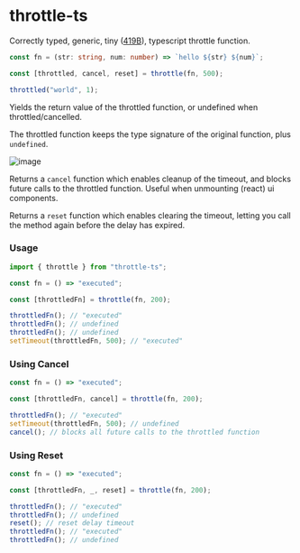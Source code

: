 # throttle-ts

Correctly typed, generic, tiny ([419B](https://bundlephobia.com/package/throttle-ts@1.4.0)), typescript throttle function.

```typescript
const fn = (str: string, num: number) => `hello ${str} ${num}`;

const [throttled, cancel, reset] = throttle(fn, 500);

throttled("world", 1);
```

Yields the return value of the throttled function, or undefined when throttled/cancelled.

The throttled function keeps the type signature of the original function, plus `undefined`.

![image](https://github.com/user-attachments/assets/d806ab04-1a7b-42a7-907e-44168a3b0988)

Returns a `cancel` function which enables cleanup of the timeout, and blocks future calls to the throttled function. Useful when unmounting (react) ui components.

Returns a `reset` function which enables clearing the timeout, letting you call the method again before the delay has expired.

### Usage

```javascript
import { throttle } from "throttle-ts";
```

```javascript
const fn = () => "executed";

const [throttledFn] = throttle(fn, 200);

throttledFn(); // "executed"
throttledFn(); // undefined
throttledFn(); // undefined
setTimeout(throttledFn, 500); // "executed"
```

### Using Cancel

```javascript
const fn = () => "executed";

const [throttledFn, cancel] = throttle(fn, 200);

throttledFn(); // "executed"
setTimeout(throttledFn, 500); // undefined
cancel(); // blocks all future calls to the throttled function
```

### Using Reset

```javascript
const fn = () => "executed";

const [throttledFn, _, reset] = throttle(fn, 200);

throttledFn(); // "executed"
throttledFn(); // undefined
reset(); // reset delay timeout
throttledFn(); // "executed"
throttledFn(); // undefined
```
